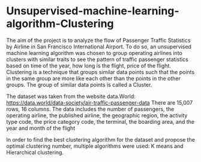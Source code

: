 # Unsupervised-machine-learning-algorithm-Clustering

The aim of the project is to analyze the flow of Passenger Traffic Statistics by Airline in San Francisco International Airport. To do so, an unsupervised machine learning algorithm was chosen to group operating airlines into clusters with similar traits to see the pattern of traffic passenger statistics based on time of the year, how long is the flight, price of the flight. 
Clustering is a technique that groups similar data points such that the points in the same group are more like each other than the points in the other groups. The group of similar data points is called a Cluster.


The dataset was taken from the website data.World: https://data.world/data-society/air-traffic-passenger-data 
There are 15,007 rows, 16 columns. The data includes the number of passengers, the operating airline, the published airline, the geographic region, the activity type code, the price category code, the terminal, the boarding area, and the year and month of the flight

In order to find the best clustering algorithm for the dataset and propose the optimal clustering number, multiple algorithms were used: K means and Hierarchical clustering.
